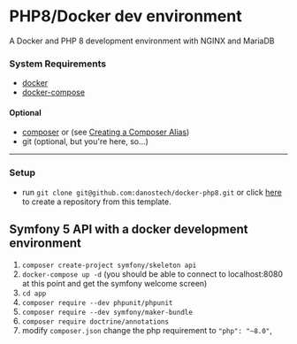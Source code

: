 # PHP8/Docker dev environment
A Docker and PHP 8 development environment with NGINX and MariaDB

### System Requirements
* [docker](https://docs.docker.com/get-docker/)
* [docker-compose](https://docs.docker.com/compose/)
#### Optional
* [composer](https://getcomposer.org/download/) or (see [Creating a Composer Alias](https://gist.github.com/danostech/898256c58d3d563b44604487a30ebf93))
* git (optional, but you're here, so...)

---
### Setup
* run `git clone git@github.com:danostech/docker-php8.git` or click [here](https://github.com/danostech/docker-php8/generate) to create a repository from this template.

## Symfony 5 API with a docker development environment
1. `composer create-project symfony/skeleton api`
2. `docker-compose up -d` (you should be able to connect to localhost:8080 at this point and get the symfony welcome screen)
3. `cd app`
4. `composer require --dev phpunit/phpunit`
5. `composer require --dev symfony/maker-bundle`
6. `composer require doctrine/annotations`
7. modify `composer.json` change the php requirement to `"php": "~8.0"`,
